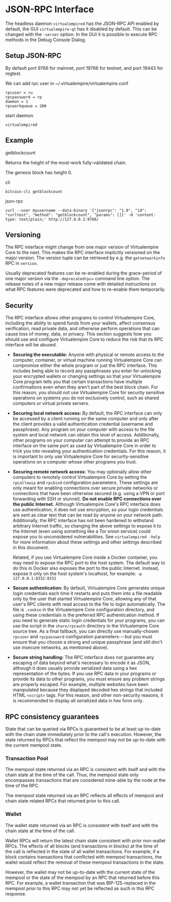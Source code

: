 # JSON-RPC Interface

The headless daemon `virtualempired` has the JSON-RPC API enabled by default, the GUI
`virtualempire-qt` has it disabled by default. This can be changed with the `-server`
option. In the GUI it is possible to execute RPC methods in the Debug Console
Dialog.

## Setup JSON-RPC
By default port 9766 for mainnet, port 19766 for testnet,
and port 19443 for regtest.

We can add rpc user in  ~/.virtualempire/virtualempire.conf

``` 
rpcuser = ru
rpcpassword = rp
daemon = 1
rpcworkqueue = 200
```

start daemon
```
virtualempired
```

## Example
getblockcount

Returns the height of the most-work fully-validated chain.

The genesis block has height 0.

cli
```
bitcoin-cli getblockcount
```

json-rpc
```
curl --user myusername --data-binary '{"jsonrpc": "1.0", "id": "curltest", "method": "getblockcount", "params": []}' -H 'content-type: text/plain;' http://127.0.0.1:9766/
```


## Versioning

The RPC interface might change from one major version of Virtualempire Core to the
next. This makes the RPC interface implicitly versioned on the major version.
The version tuple can be retrieved by e.g. the `getnetworkinfo` RPC in
`version`.

Usually deprecated features can be re-enabled during the grace-period of one
major version via the `-deprecatedrpc=` command line option. The release notes
of a new major release come with detailed instructions on what RPC features
were deprecated and how to re-enable them temporarily.

## Security

The RPC interface allows other programs to control Virtualempire Core,
including the ability to spend funds from your wallets, affect consensus
verification, read private data, and otherwise perform operations that
can cause loss of money, data, or privacy.  This section suggests how
you should use and configure Virtualempire Core to reduce the risk that its
RPC interface will be abused.

- **Securing the executable:** Anyone with physical or remote access to
  the computer, container, or virtual machine running Virtualempire Core can
  compromise either the whole program or just the RPC interface.  This
  includes being able to record any passphrases you enter for unlocking
  your encrypted wallets or changing settings so that your Virtualempire Core
  program tells you that certain transactions have multiple
  confirmations even when they aren't part of the best block chain.  For
  this reason, you should not use Virtualempire Core for security sensitive
  operations on systems you do not exclusively control, such as shared
  computers or virtual private servers.

- **Securing local network access:** By default, the RPC interface can
  only be accessed by a client running on the same computer and only
  after the client provides a valid authentication credential (username
  and passphrase).  Any program on your computer with access to the file
  system and local network can obtain this level of access.
  Additionally, other programs on your computer can attempt to provide
  an RPC interface on the same port as used by Virtualempire Core in order to
  trick you into revealing your authentication credentials.  For this
  reason, it is important to only use Virtualempire Core for
  security-sensitive operations on a computer whose other programs you
  trust.

- **Securing remote network access:** You may optionally allow other
  computers to remotely control Virtualempire Core by setting the `rpcallowip`
  and `rpcbind` configuration parameters.  These settings are only meant
  for enabling connections over secure private networks or connections
  that have been otherwise secured (e.g. using a VPN or port forwarding
  with SSH or stunnel).  **Do not enable RPC connections over the public
  Internet.**  Although Virtualempire Core's RPC interface does use
  authentication, it does not use encryption, so your login credentials
  are sent as clear text that can be read by anyone on your network
  path.  Additionally, the RPC interface has not been hardened to
  withstand arbitrary Internet traffic, so changing the above settings
  to expose it to the Internet (even using something like a Tor onion
  service) could expose you to unconsidered vulnerabilities.  See
  `virtualempired -help` for more information about these settings and other
  settings described in this document.

    Related, if you use Virtualempire Core inside a Docker container, you may
    need to expose the RPC port to the host system.  The default way to
    do this in Docker also exposes the port to the public Internet.
    Instead, expose it only on the host system's localhost, for example:
    `-p 127.0.0.1:8332:8332`

- **Secure authentication:** By default, Virtualempire Core generates unique
  login credentials each time it restarts and puts them into a file
  readable only by the user that started Virtualempire Core, allowing any of
  that user's RPC clients with read access to the file to login
  automatically.  The file is `.cookie` in the Virtualempire Core
  configuration directory, and using these credentials is the preferred
  RPC authentication method.  If you need to generate static login
  credentials for your programs, you can use the script in the
  `share/rpcauth` directory in the Virtualempire Core source tree.  As a final
  fallback, you can directly use manually-chosen `rpcuser` and
  `rpcpassword` configuration parameters---but you must ensure that you
  choose a strong and unique passphrase (and still don't use insecure
  networks, as mentioned above).

- **Secure string handling:** The RPC interface does not guarantee any
  escaping of data beyond what's necessary to encode it as JSON,
  although it does usually provide serialized data using a hex
  representation of the bytes.  If you use RPC data in your programs or
  provide its data to other programs, you must ensure any problem
  strings are properly escaped.  For example, multiple websites have
  been manipulated because they displayed decoded hex strings that
  included HTML `<script>` tags.  For this reason, and other
  non-security reasons, it is recommended to display all serialized data
  in hex form only.

## RPC consistency guarantees

State that can be queried via RPCs is guaranteed to be at least up-to-date with
the chain state immediately prior to the call's execution. However, the state
returned by RPCs that reflect the mempool may not be up-to-date with the
current mempool state.

### Transaction Pool

The mempool state returned via an RPC is consistent with itself and with the
chain state at the time of the call. Thus, the mempool state only encompasses
transactions that are considered mine-able by the node at the time of the RPC.

The mempool state returned via an RPC reflects all effects of mempool and chain
state related RPCs that returned prior to this call.

### Wallet

The wallet state returned via an RPC is consistent with itself and with the
chain state at the time of the call.

Wallet RPCs will return the latest chain state consistent with prior non-wallet
RPCs. The effects of all blocks (and transactions in blocks) at the time of the
call is reflected in the state of all wallet transactions. For example, if a
block contains transactions that conflicted with mempool transactions, the
wallet would reflect the removal of these mempool transactions in the state.

However, the wallet may not be up-to-date with the current state of the mempool
or the state of the mempool by an RPC that returned before this RPC. For
example, a wallet transaction that was BIP-125-replaced in the mempool prior to
this RPC may not yet be reflected as such in this RPC response.
